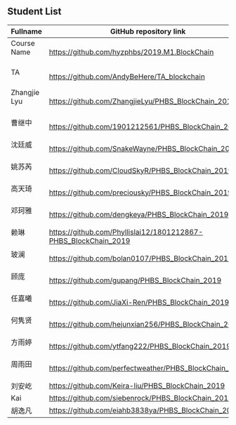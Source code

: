 ## Student List

| Fullname | GitHub repository link |
| -------- | -------- | 
| Course Name  &nbsp; &nbsp; &nbsp; &nbsp; &nbsp; &nbsp; &nbsp; &nbsp; &nbsp; &nbsp;| https://github.com/hyzphbs/2019.M1.BlockChain | 
| TA  &nbsp; &nbsp; &nbsp; &nbsp; &nbsp; &nbsp; &nbsp; &nbsp; &nbsp; &nbsp;| https://github.com/AndyBeHere/TA_blockchain |
| Zhangjie Lyu &nbsp; &nbsp; &nbsp; &nbsp; &nbsp; &nbsp; &nbsp; &nbsp; &nbsp; &nbsp;| https://github.com/ZhangjieLyu/PHBS_BlockChain_2019 |
| 曹继中  &nbsp; &nbsp; &nbsp; &nbsp; &nbsp; &nbsp; &nbsp; &nbsp; &nbsp; &nbsp;| https://github.com/1901212561/PHBS_BlockChain_2019 | 
| 沈廷威&nbsp; &nbsp; &nbsp; &nbsp; &nbsp; &nbsp; &nbsp; &nbsp; &nbsp; &nbsp;| https://github.com/SnakeWayne/PHBS_BlockChain_2019| 
| 姚苏芮  &nbsp; &nbsp; &nbsp; &nbsp; &nbsp; &nbsp; &nbsp; &nbsp; &nbsp; &nbsp;| https://github.com/CloudSkyR/PHBS_BlockChain_2019| 
| 高天琦   &nbsp; &nbsp; &nbsp; &nbsp; &nbsp; &nbsp; &nbsp; &nbsp; &nbsp; &nbsp;| https://github.com/preciousky/PHBS_BlockChain_2019|
| 邓珂雅   &nbsp; &nbsp; &nbsp; &nbsp; &nbsp; &nbsp; &nbsp; &nbsp; &nbsp; &nbsp;| https://github.com/dengkeya/PHBS_BlockChain_2019|
| 赖琳   &nbsp; &nbsp; &nbsp; &nbsp; &nbsp; &nbsp; &nbsp; &nbsp; &nbsp; &nbsp;| https://github.com/Phyllislai12/1801212867-PHBS_BlockChain_2019|
| 玻澜   &nbsp; &nbsp; &nbsp; &nbsp; &nbsp; &nbsp; &nbsp; &nbsp; &nbsp; &nbsp;| https://github.com/bolan0107/PHBS_BlockChain_2019|
| 顾庞   &nbsp; &nbsp; &nbsp; &nbsp; &nbsp; &nbsp; &nbsp; &nbsp; &nbsp; &nbsp;| https://github.com/gupang/PHBS_BlockChain_2019|
| 任嘉曦   &nbsp; &nbsp; &nbsp; &nbsp; &nbsp; &nbsp; &nbsp; &nbsp; &nbsp; &nbsp;| https://github.com/JiaXi-Ren/PHBS_BlockChain_2019|
| 何隽贤   &nbsp; &nbsp; &nbsp; &nbsp; &nbsp; &nbsp; &nbsp; &nbsp; &nbsp; &nbsp;| https://github.com/hejunxian256/PHBS_BlockChain_2019|
| 方雨婷   &nbsp; &nbsp; &nbsp; &nbsp; &nbsp; &nbsp; &nbsp; &nbsp; &nbsp; &nbsp;| https://github.com/ytfang222/PHBS_BlockChain_2019|
| 周雨田   &nbsp; &nbsp; &nbsp; &nbsp; &nbsp; &nbsp; &nbsp; &nbsp; &nbsp; &nbsp;| https://github.com/perfectweather/PHBS_BlockChain_2019|
| 刘安屹 | https://github.com/Keira-liu/PHBS_BlockChain_2019 |
| Kai | https://github.com/siebenrock/PHBS_BlockChain_2019 |
| 胡逸凡 | https://github.com/eiahb3838ya/PHBS_BlockChain_2019 |


